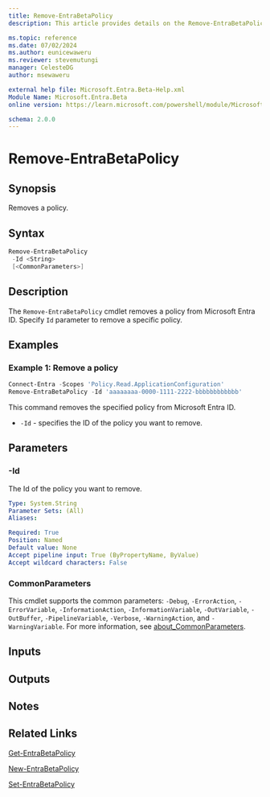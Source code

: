 ```yaml
---
title: Remove-EntraBetaPolicy
description: This article provides details on the Remove-EntraBetaPolicy command.

ms.topic: reference
ms.date: 07/02/2024
ms.author: eunicewaweru
ms.reviewer: stevemutungi
manager: CelesteDG
author: msewaweru

external help file: Microsoft.Entra.Beta-Help.xml
Module Name: Microsoft.Entra.Beta
online version: https://learn.microsoft.com/powershell/module/Microsoft.Entra.Beta/Remove-EntraBetaPolicy

schema: 2.0.0
---
```


# Remove-EntraBetaPolicy

## Synopsis

Removes a policy.

## Syntax

```powershell
Remove-EntraBetaPolicy
 -Id <String>
 [<CommonParameters>]
```

## Description

The `Remove-EntraBetaPolicy` cmdlet removes a policy from Microsoft Entra ID. Specify `Id` parameter to remove a specific policy.

## Examples

### Example 1: Remove a policy

```powershell
Connect-Entra -Scopes 'Policy.Read.ApplicationConfiguration'
Remove-EntraBetaPolicy -Id 'aaaaaaaa-0000-1111-2222-bbbbbbbbbbbb'
```

This command removes the specified policy from Microsoft Entra ID.

- `-Id` - specifies the ID of the policy you want to remove.

## Parameters

### -Id

The Id of the policy you want to remove.

```yaml
Type: System.String
Parameter Sets: (All)
Aliases:

Required: True
Position: Named
Default value: None
Accept pipeline input: True (ByPropertyName, ByValue)
Accept wildcard characters: False
```

### CommonParameters

This cmdlet supports the common parameters: `-Debug`, `-ErrorAction`, `-ErrorVariable`, `-InformationAction`, `-InformationVariable`, `-OutVariable`, `-OutBuffer`, `-PipelineVariable`, `-Verbose`, `-WarningAction`, and `-WarningVariable`. For more information, see [about_CommonParameters](https://go.microsoft.com/fwlink/?LinkID=113216).

## Inputs

## Outputs

## Notes

## Related Links

[Get-EntraBetaPolicy](Get-EntraBetaPolicy.md)

[New-EntraBetaPolicy](New-EntraBetaPolicy.md)

[Set-EntraBetaPolicy](Set-EntraBetaPolicy.md)
